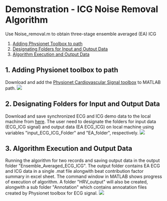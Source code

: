 # Demonstration - ICG Noise Removal Algorithm 
Use Noise_removal.m to obtain three-stage ensemble averaged (EA) ICG 

1. [Adding Physionet Toolbox to path ](#physio)
2. [Designating Folders for Input and Output Data](#folder) 
3. [Algorithm Execution and Output Data](#output) 

<a name="physio"></a>
## 1. Adding Physionet toolbox to path
Download and add the [Physionet Cardiovascular Signal toolbox](https://github.com/cliffordlab/PhysioNet-Cardiovascular-Signal-Toolbox) to MATLAB path.
![](noise_removal_gif/1_Add_physio.gif)

<a name="folder"></a>
## 2. Designating Folders for Input and Output Data
Download and save synchronized ECG and ICG demo data to the local machine from [here](https://github.com/cliffordlab/ICG_OSToolbox/tree/master/ICG_ECG_Demo_Data/ECG_ICG_Data). The user need to designate the folders for input data (ECG_ICG signal) and output data (EA ECG_ICG) on local machine using variables "input_ECG_ICG_Folder" and "EA_folder", respectively.
![](noise_removal_gif/2_Designate_folders.gif)

<a name="output"></a>
## 3. Algorithm Execution and Output Data
Running the algorithm for two records and saving output data in the output folder "Ensemble_Averaged_ECG_ICG". The output folder contains EA ECG and ICG data in a single .mat file alongwith beat contribution factor summary in excel sheet. The command window in MATLAB shows progress of execution of algorithm. A folder "HRV_output" will also be created, alongwith a sub folder "Annotation" which contains annoatation files created by Physionet toolbox for ECG signal.
![](noise_removal_gif/3_run_and_save.gif)

